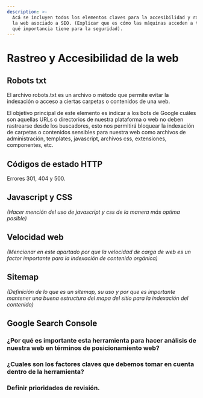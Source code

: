 ```yaml
---
description: >-
  Acá se incluyen todos los elementos claves para la accesibilidad y rastreo de
  la web asociado a SEO. (Explicar que es cómo las máquinas acceden a tu sitio y
  qué importancia tiene para la seguridad).
---
```


# Rastreo y Accesibilidad de la web

## Robots txt

El archivo robots.txt es un archivo o método que permite evitar la indexación o acceso a ciertas carpetas o contenidos de una web.

El objetivo principal de este elemento es indicar a los bots de Google cuáles son aquellas URLs o directorios de nuestra plataforma o web no deben rastrearse desde los buscadores, esto nos permitirá bloquear la indexación de carpetas o contenidos sensibles para nuestra web como archivos de administración, templates, javascript, archivos css, extensiones, componentes, etc.

## Códigos de estado HTTP

Errores 301, 404 y 500.

## Javascript y CSS

_\(Hacer mención del uso de javascript y css de la manera más optima posible\)_ 

## Velocidad web

_\(Mencionar en este apartado por que la velocidad de carga de web es un factor importante para la indexación de contenido orgánica\)_

## Sitemap

_\(Definición de lo que es un sitemap, su uso y por que es importante mantener una buena estructura del mapa del sitio para la indexación del contenido\)_

## Google Search Console

### ¿Por qué es importante esta herramienta para hacer análisis de nuestra web en términos de posicionamiento web?

### ¿Cuales son los factores claves que debemos tomar en cuenta dentro de la herramienta? 

### Definir  prioridades de revisión.

